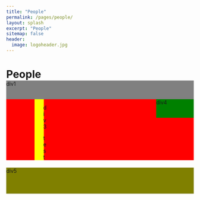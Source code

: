 ```yaml
---
title: "People"
permalink: /pages/people/
layout: splash
excerpt: "People"
sitemap: false
header:
  image: logoheader.jpg
---
```


<h1>People</h1>

<style>
 
*  {
 margin:0;
 padding:0;
 list-style:none;
}
 
#div1{
height: 50px;
background-color: #808080;
position: relative;
}
#div2{
min-height: 10px;
overflow:hidden;
width: 100%;
top: 40px;
background-color: #FF0000;
}
#div3{
position: relative;
min-height: 50px;
width: 5%;
left: 15%;
float: left;
background-color: yellow;
}
#div4{
position: relative;
min-height: 50px;
background-color: green;
float: right;
width: 20%;
}
#div5{
clear: both;
position: relative;
min-height: 70px;
background-color: #808000;
top: 20px;
}
 
</style>

  <div id="div1">div1</div>
 
<div id="div2">
<div id="div3"><ul>div3</ul><ul>test</ul></div>
<div id="div4">div4</div>
</div>
 
<div id="div5">div5</div>

 

